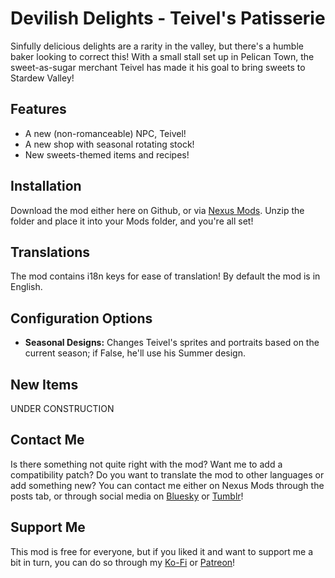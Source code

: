 # Devilish Delights - Teivel's Patisserie
Sinfully delicious delights are a rarity in the valley, but there's a humble baker looking to correct this! With a small stall set up in Pelican Town, the sweet-as-sugar merchant Teivel has made it his goal to bring sweets to Stardew Valley!

## Features
- A new (non-romanceable) NPC, Teivel!
- A new shop with seasonal rotating stock!
- New sweets-themed items and recipes!

## Installation
Download the mod either here on Github, or via [Nexus Mods](https://www.nexusmods.com/stardewvalley/mods/35069). Unzip the folder and place it into your Mods folder, and you're all set!

## Translations
The mod contains i18n keys for ease of translation! By default the mod is in English.

## Configuration Options
- **Seasonal Designs:** Changes Teivel's sprites and portraits based on the current season; if False, he'll use his Summer design.

## New Items
UNDER CONSTRUCTION

## Contact Me
Is there something not quite right with the mod? Want me to add a compatibility patch? Do you want to translate the mod to other languages or add something new? You can contact me either on Nexus Mods through the posts tab, or through social media on [Bluesky](http://bsky.app/profile/pandappuccino.itch.io) or [Tumblr](http://pandappuccino.tumblr.com)!

## Support Me
This mod is free for everyone, but if you liked it and want to support me a bit in turn, you can do so through my [Ko-Fi](https://ko-fi.com/pandappuccino) or [Patreon](https://www.patreon.com/c/pandappuccino)!
